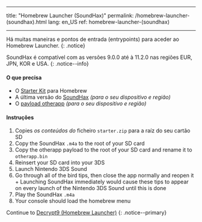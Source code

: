 * * *

title: "Homebrew Launcher (SoundHax)" permalink: /homebrew-launcher-(soundhax).html lang: en_US ref: homebrew-launcher-(soundhax)

* * *

Há muitas maneiras e pontos de entrada (entrypoints) para aceder ao Homebrew Launcher. {: .notice}

SoundHax é compatível com as versões 9.0.0 até à 11.2.0 nas regiões EUR, JPN, KOR e USA. {: .notice--info}

#### O que precisa

+ O [Starter Kit](http://smealum.github.io/ninjhax2/starter.zip) para Homebrew
+ A última versão do [SoundHax](http://soundhax.com/) *(para o seu dispositivo e região)*
+ O [payload otherapp](https://smealum.github.io/3ds/#otherapp) *(para o seu dispositivo e região)*

#### Instruções

  1. Copies *os conteúdos do* ficheiro `starter.zip` para a raíz do seu cartão SD
  2. Copy the SoundHax `.m4a` to the root of your SD card
  3. Copy the otherapp payload to the root of your SD card and rename it to `otherapp.bin`
  4. Reinsert your SD card into your 3DS
  5. Launch Nintendo 3DS Sound
  6. Go through all of the bird tips, then close the app normally and reopen it 
    + Launching SoundHax immediately would cause these tips to appear on every launch of the Nintendo 3DS Sound until this is done
  7. Play the SoundHax `.m4a`
  8. Your console should load the homebrew menu

Continue to [Decrypt9 (Homebrew Launcher)](decrypt9-(homebrew-launcher)) {: .notice--primary}